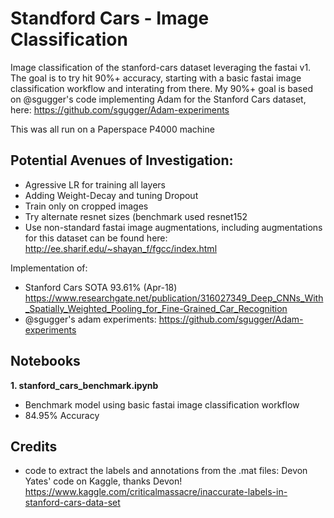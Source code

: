 # Standford Cars  - Image Classification

Image classification of the stanford-cars dataset leveraging the fastai v1. The goal is to try hit 90%+ accuracy, starting with a basic fastai image classification workflow and interating from there. My 90%+ goal is based on @sgugger's code implementing Adam for the Stanford Cars dataset, here: https://github.com/sgugger/Adam-experiments

This was all run on a Paperspace P4000 machine

## Potential Avenues of Investigation:

- Agressive LR for training all layers
- Adding Weight-Decay and tuning Dropout
- Train only on cropped images
- Try alternate resnet sizes (benchmark used resnet152
- Use non-standard fastai image augmentations, including augmentations for this dataset can be found here: http://ee.sharif.edu/~shayan_f/fgcc/index.html 

Implementation of:

- Stanford Cars SOTA 93.61% (Apr-18)  https://www.researchgate.net/publication/316027349_Deep_CNNs_With_Spatially_Weighted_Pooling_for_Fine-Grained_Car_Recognition
- @sgugger's adam experiments: https://github.com/sgugger/Adam-experiments

## Notebooks

**1. stanford_cars_benchmark.ipynb**

 - Benchmark model using basic fastai image classification workflow
 - 84.95% Accuracy
    
## Credits

- code to extract the labels and annotations from the .mat files: Devon Yates' code on Kaggle, thanks Devon! https://www.kaggle.com/criticalmassacre/inaccurate-labels-in-stanford-cars-data-set
